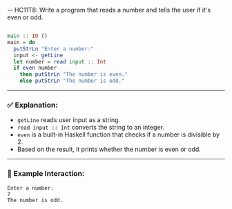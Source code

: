 -- HC11T8: Write a program that reads a number and tells the user if it's even or odd.
```haskell

main :: IO ()
main = do
  putStrLn "Enter a number:"
  input <- getLine
  let number = read input :: Int
  if even number
    then putStrLn "The number is even."
    else putStrLn "The number is odd."
```

---

### ✅ Explanation:

* `getLine` reads user input as a string.
* `read input :: Int` converts the string to an integer.
* `even` is a built-in Haskell function that checks if a number is divisible by 2.
* Based on the result, it prints whether the number is even or odd.

---

### 🧪 Example Interaction:

```
Enter a number:
7
The number is odd.
```

